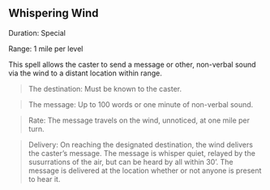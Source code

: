 ## Whispering Wind   

Duration: Special

Range: 1 mile per level

This spell allows the caster to send a message or other, non-verbal sound via the wind to a distant location within range.

> The destination: Must be known to the caster.

> The message: Up to 100 words or one minute of non-verbal sound.

> Rate: The message travels on the wind, unnoticed, at one mile per turn.

> Delivery: On reaching the designated destination, the wind delivers the caster’s message. The message is whisper quiet, relayed by the susurrations of the air, but can be heard by all within 30’. The message is delivered at the location whether or not anyone is present to hear it.